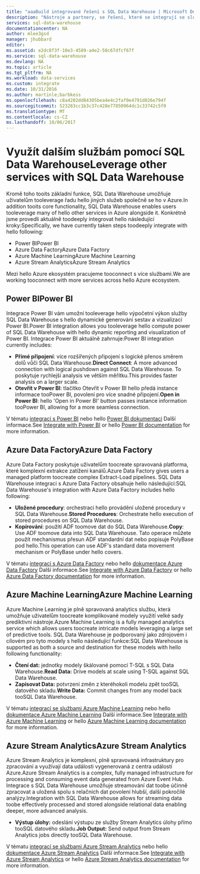 ```yaml
---
title: "aaaBuild integrované řešení s SQL Data Warehouse | Microsoft Docs"
description: "Nástroje a partnery, se řešení, které se integrují se službou SQL Data Warehouse. "
services: sql-data-warehouse
documentationcenter: NA
author: mlee3gsd
manager: jhubbard
editor: 
ms.assetid: e2dc8f3f-10e3-4589-a4e2-50c67dfcf67f
ms.service: sql-data-warehouse
ms.devlang: NA
ms.topic: article
ms.tgt_pltfrm: NA
ms.workload: data-services
ms.custom: integrate
ms.date: 10/31/2016
ms.author: martinle;barbkess
ms.openlocfilehash: c8a4202dd84305bea4e4c2faf0e4791d026e794f
ms.sourcegitcommit: 523283cc1b3c37c428e77850964dc1c33742c5f0
ms.translationtype: MT
ms.contentlocale: cs-CZ
ms.lasthandoff: 10/06/2017
---
```

# <a name="leverage-other-services-with-sql-data-warehouse"></a><span data-ttu-id="cc6c8-103">Využít dalším službám pomocí SQL Data Warehouse</span><span class="sxs-lookup"><span data-stu-id="cc6c8-103">Leverage other services with SQL Data Warehouse</span></span>
<span data-ttu-id="cc6c8-104">Kromě toho tooits základní funkce, SQL Data Warehouse umožňuje uživatelům tooleverage řadu hello jiných služeb společně se ho v Azure.</span><span class="sxs-lookup"><span data-stu-id="cc6c8-104">In addition tooits core functionality, SQL Data Warehouse enables users tooleverage many of hello other services in Azure alongside it.</span></span>  <span data-ttu-id="cc6c8-105">Konkrétně jsme provedli aktuálně toodeeply integrovat hello následující kroky:</span><span class="sxs-lookup"><span data-stu-id="cc6c8-105">Specifically, we have currently taken steps toodeeply integrate with hello following:</span></span>

* <span data-ttu-id="cc6c8-106">Power BI</span><span class="sxs-lookup"><span data-stu-id="cc6c8-106">Power BI</span></span>
* <span data-ttu-id="cc6c8-107">Azure Data Factory</span><span class="sxs-lookup"><span data-stu-id="cc6c8-107">Azure Data Factory</span></span>
* <span data-ttu-id="cc6c8-108">Azure Machine Learning</span><span class="sxs-lookup"><span data-stu-id="cc6c8-108">Azure Machine Learning</span></span>
* <span data-ttu-id="cc6c8-109">Azure Stream Analytics</span><span class="sxs-lookup"><span data-stu-id="cc6c8-109">Azure Stream Analytics</span></span>

<span data-ttu-id="cc6c8-110">Mezi hello Azure ekosystém pracujeme tooconnect s více službami.</span><span class="sxs-lookup"><span data-stu-id="cc6c8-110">We are working tooconnect with more services across hello Azure ecosystem.</span></span>

## <a name="power-bi"></a><span data-ttu-id="cc6c8-111">Power BI</span><span class="sxs-lookup"><span data-stu-id="cc6c8-111">Power BI</span></span>
<span data-ttu-id="cc6c8-112">Integrace Power BI vám umožní tooleverage hello výpočetní výkon služby SQL Data Warehouse s hello dynamické generování sestav a vizualizaci Power BI.</span><span class="sxs-lookup"><span data-stu-id="cc6c8-112">Power BI integration allows you tooleverage hello compute power of SQL Data Warehouse with hello dynamic reporting and visualization of Power BI.</span></span> <span data-ttu-id="cc6c8-113">Integrace Power BI aktuálně zahrnuje:</span><span class="sxs-lookup"><span data-stu-id="cc6c8-113">Power BI integration currently includes:</span></span>

* <span data-ttu-id="cc6c8-114">**Přímé připojení**: více rozšířených připojení s logické přenos směrem dolů vůči SQL Data Warehouse.</span><span class="sxs-lookup"><span data-stu-id="cc6c8-114">**Direct Connect**: A more advanced connection with logical pushdown against SQL Data Warehouse.</span></span>  <span data-ttu-id="cc6c8-115">To poskytuje rychlejší analysis ve větším měřítku.</span><span class="sxs-lookup"><span data-stu-id="cc6c8-115">This provides faster analysis on a larger scale.</span></span>
* <span data-ttu-id="cc6c8-116">**Otevřít v Power BI**: tlačítko Otevřít v Power BI hello předá instance informace tooPower BI, povolení pro více snadné připojení.</span><span class="sxs-lookup"><span data-stu-id="cc6c8-116">**Open in Power BI**: hello 'Open in Power BI' button passes instance information tooPower BI, allowing for a more seamless connection.</span></span>

<span data-ttu-id="cc6c8-117">V tématu [integrací s Power BI](sql-data-warehouse-integrate-power-bi.md) nebo hello [Power BI dokumentaci](http://blogs.msdn.com/b/powerbi/archive/2015/06/24/exploring-azure-sql-data-warehouse-with-power-bi.aspx) Další informace.</span><span class="sxs-lookup"><span data-stu-id="cc6c8-117">See [Integrate with Power BI](sql-data-warehouse-integrate-power-bi.md) or hello [Power BI documentation](http://blogs.msdn.com/b/powerbi/archive/2015/06/24/exploring-azure-sql-data-warehouse-with-power-bi.aspx) for more information.</span></span>

## <a name="azure-data-factory"></a><span data-ttu-id="cc6c8-118">Azure Data Factory</span><span class="sxs-lookup"><span data-stu-id="cc6c8-118">Azure Data Factory</span></span>
<span data-ttu-id="cc6c8-119">Azure Data Factory poskytuje uživatelům toocreate spravovaná platforma, které komplexní extrakce zatížení kanálů.</span><span class="sxs-lookup"><span data-stu-id="cc6c8-119">Azure Data Factory gives users a managed platform toocreate complex Extract-Load pipelines.</span></span>  <span data-ttu-id="cc6c8-120">SQL Data Warehouse integraci s Azure Data Factory obsahuje hello následující:</span><span class="sxs-lookup"><span data-stu-id="cc6c8-120">SQL Data Warehouse's integration with Azure Data Factory includes hello following:</span></span>

* <span data-ttu-id="cc6c8-121">**Uložené procedury**: orchestraci hello provádění uložené procedury v SQL Data Warehouse.</span><span class="sxs-lookup"><span data-stu-id="cc6c8-121">**Stored Procedures**: Orchestrate hello execution of stored procedures on SQL Data Warehouse.</span></span>
* <span data-ttu-id="cc6c8-122">**Kopírování**: použití ADF toomove dat do SQL Data Warehouse.</span><span class="sxs-lookup"><span data-stu-id="cc6c8-122">**Copy**: Use ADF toomove data into SQL Data Warehouse.</span></span>  <span data-ttu-id="cc6c8-123">Tato operace můžete použít mechanismus přesun ADF standardní dat nebo popisuje PolyBase pod hello.</span><span class="sxs-lookup"><span data-stu-id="cc6c8-123">This operation can use ADF's standard data movement mechanism or PolyBase under hello covers.</span></span> 

<span data-ttu-id="cc6c8-124">V tématu [integrací s Azure Data Factory](sql-data-warehouse-integrate-azure-data-factory.md) nebo hello [dokumentace Azure Data Factory](https://azure.microsoft.com/documentation/services/data-factory/) Další informace.</span><span class="sxs-lookup"><span data-stu-id="cc6c8-124">See [Integrate with Azure Data Factory](sql-data-warehouse-integrate-azure-data-factory.md) or hello [Azure Data Factory documentation](https://azure.microsoft.com/documentation/services/data-factory/) for more information.</span></span>

## <a name="azure-machine-learning"></a><span data-ttu-id="cc6c8-125">Azure Machine Learning</span><span class="sxs-lookup"><span data-stu-id="cc6c8-125">Azure Machine Learning</span></span>
<span data-ttu-id="cc6c8-126">Azure Machine Learning je plně spravovaná analytics službu, která umožňuje uživatelům toocreate komplikované modely využití velké sady prediktivní nástroje.</span><span class="sxs-lookup"><span data-stu-id="cc6c8-126">Azure Machine Learning is a fully managed analytics service which allows users toocreate intricate models leveraging a large set of predictive tools.</span></span>  <span data-ttu-id="cc6c8-127">SQL Data Warehouse je podporovaný jako zdrojovém i cílovém pro tyto modely s hello následující funkce:</span><span class="sxs-lookup"><span data-stu-id="cc6c8-127">SQL Data Warehouse is supported as both a source and destination for these models with hello following functionality:</span></span>

* <span data-ttu-id="cc6c8-128">**Čtení dat:** jednotky modely škálované pomocí T-SQL s SQL Data Warehouse.</span><span class="sxs-lookup"><span data-stu-id="cc6c8-128">**Read Data:** Drive models at scale using T-SQL against SQL Data Warehouse.</span></span>
* <span data-ttu-id="cc6c8-129">**Zapisovat Data:** potvrzení změn z kteréhokoli modelu zpět tooSQL datového skladu.</span><span class="sxs-lookup"><span data-stu-id="cc6c8-129">**Write Data:** Commit changes from any model back tooSQL Data Warehouse.</span></span>

<span data-ttu-id="cc6c8-130">V tématu [integrací se službami Azure Machine Learning](sql-data-warehouse-integrate-azure-machine-learning.md) nebo hello [dokumentace Azure Machine Learning](https://azure.microsoft.com/services/machine-learning/) Další informace.</span><span class="sxs-lookup"><span data-stu-id="cc6c8-130">See [Integrate with Azure Machine Learning](sql-data-warehouse-integrate-azure-machine-learning.md) or hello [Azure Machine Learning documentation](https://azure.microsoft.com/services/machine-learning/) for more information.</span></span>

## <a name="azure-stream-analytics"></a><span data-ttu-id="cc6c8-131">Azure Stream Analytics</span><span class="sxs-lookup"><span data-stu-id="cc6c8-131">Azure Stream Analytics</span></span>
<span data-ttu-id="cc6c8-132">Azure Stream Analytics je komplexní, plně spravovaná infrastruktury pro zpracování a využívají data události vygenerovaná z centra událostí Azure.</span><span class="sxs-lookup"><span data-stu-id="cc6c8-132">Azure Stream Analytics is a complex, fully managed infrastructure for processing and consuming event data generated from Azure Event Hub.</span></span>  <span data-ttu-id="cc6c8-133">Integrace s SQL Data Warehouse umožňuje streamování dat toobe účinně zpracovat a uložená spolu s relačních dat povolení hlubší, další pokročilé analýzy.</span><span class="sxs-lookup"><span data-stu-id="cc6c8-133">Integration with SQL Data Warehouse allows for streaming data toobe effectively processed and stored alongside relational data enabling deeper, more advanced analysis.</span></span>  

* <span data-ttu-id="cc6c8-134">**Výstup úlohy:** odeslání výstupu ze služby Stream Analytics úlohy přímo tooSQL datového skladu.</span><span class="sxs-lookup"><span data-stu-id="cc6c8-134">**Job Output:** Send output from Stream Analytics jobs directly tooSQL Data Warehouse.</span></span>

<span data-ttu-id="cc6c8-135">V tématu [integrací se službami Azure Stream Analytics](sql-data-warehouse-integrate-azure-stream-analytics.md) nebo hello [dokumentace Azure Stream Analytics](https://azure.microsoft.com/documentation/services/stream-analytics/) Další informace.</span><span class="sxs-lookup"><span data-stu-id="cc6c8-135">See [Integrate with Azure Stream Analytics](sql-data-warehouse-integrate-azure-stream-analytics.md) or hello [Azure Stream Analytics documentation](https://azure.microsoft.com/documentation/services/stream-analytics/) for more information.</span></span>

<!--Image references-->

<!--Article references-->
[development overview]: sql-data-warehouse-overview-develop/

[Azure Data Factory]: sql-data-warehouse-integrate-azure-data-factory.md
[Azure Machine Learning]: sql-data-warehouse-integrate-azure-machine-learning.md
[Azure Stream Analytics]: sql-data-warehouse-integrate-azure-stream-analytics.md
[Power BI]: sql-data-warehouse-integrate-power-bi.md
[Partners]: sql-data-warehouse-partner-business-intelligence.md

<!--MSDN references-->

<!--Other Web references-->
